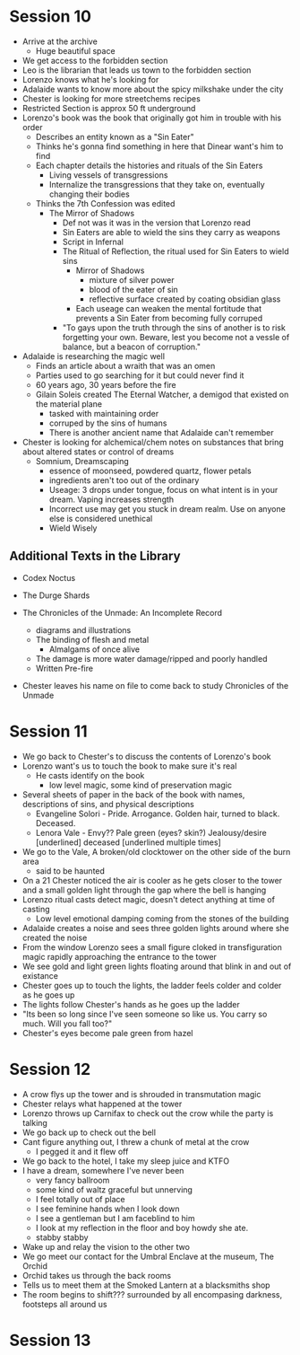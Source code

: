 # Session 10
- Arrive at the archive
    - Huge beautiful space
- We get access to the forbidden section
- Leo is the librarian that leads us town to the forbidden section
- Lorenzo knows what he's looking for
- Adalaide wants to know more about the spicy milkshake under the city
- Chester is looking for more streetchems recipes
- Restricted Section is approx 50 ft underground
- Lorenzo's book was the book that originally got him in trouble with his order
    - Describes an entity known as a "Sin Eater"
    - Thinks he's gonna find something in here that Dinear want's him to find
    - Each chapter details the histories and rituals of the Sin Eaters
        - Living vessels of transgressions
        - Internalize the transgressions that they take on, eventually changing their bodies
    - Thinks the 7th Confession was edited
        - The Mirror of Shadows
            - Def not was it was in the version that Lorenzo read
            - Sin Eaters are able to wield the sins they carry as weapons
            - Script in Infernal
            - The Ritual of Reflection, the ritual used for Sin Eaters to wield sins
                - Mirror of Shadows
                    - mixture of silver power
                    - blood of the eater of sin
                    - reflective surface created by coating obsidian glass
                - Each useage can weaken the mental fortitude that prevents a Sin Eater from becoming fully corruped
            - "To gays upon the truth through the sins of another is to risk forgetting your own. Beware, lest you become not a vessle of balance, but a beacon of corruption."
- Adalaide is researching the magic well
    - Finds an article about a wraith that was an omen 
    - Parties used to go searching for it but could never find it 
    - 60 years ago, 30 years before the fire
    - Gilain Soleis created The Eternal Watcher, a demigod that existed on the material plane
        - tasked with maintaining order
        - corruped by the sins of humans
        - There is another ancient name that Adalaide can't remember
- Chester is looking for alchemical/chem notes on substances that bring about altered states or control of dreams
    - Somnium, Dreamscaping
        - essence of moonseed, powdered quartz, flower petals
        - ingredients aren't too out of the ordinary
        - Useage: 3 drops under tongue, focus on what intent is in your dream. Vaping increases strength
        - Incorrect use may get you stuck in dream realm. Use on anyone else is considered unethical
        - Wield Wisely
## Additional Texts in the Library
- Codex Noctus
- The Durge Shards
- The Chronicles of the Unmade: An Incomplete Record
    - diagrams and illustrations
    - The binding of flesh and metal
        - Almalgams of once alive
    - The damage is more water damage/ripped and poorly handled
    - Written Pre-fire

- Chester leaves his name on file to come back to study Chronicles of the Unmade

# Session 11
- We go back to Chester's to discuss the contents of Lorenzo's book
- Lorenzo want's us to touch the book to make sure it's real
    - He casts identify on the book
        - low level magic, some kind of preservation magic
- Several sheets of paper in the back of the book with names, descriptions of sins, and physical descriptions
    - Evangeline Solori - Pride. Arrogance.
        Golden hair, turned to black.
        Deceased.
    - Lenora Vale - Envy??
        Pale green (eyes? skin?)
        Jealousy/desire [underlined]
        deceased [underlined multiple times]
- We go to the Vale, A broken/old clocktower on the other side of the burn area
    - said to be haunted
- On a 21 Chester noticed the air is cooler as he gets closer to the tower and a small golden light through the gap where the bell is hanging
- Lorenzo ritual casts detect magic, doesn't detect anything at time of casting
    - Low level emotional damping coming from the stones of the building
- Adalaide creates a noise and sees three golden lights around where she created the noise
- From the window Lorenzo sees a small figure cloked in transfiguration magic rapidly approaching the entrance to the tower
- We see gold and light green lights floating around that blink in and out of existance
- Chester goes up to touch the lights, the ladder feels colder and colder as he goes up
- The lights follow Chester's hands as he goes up the ladder
- "Its been so long since I've seen someone so like us. You carry so much. Will you fall too?"
- Chester's eyes become pale green from hazel

# Session 12
- A crow flys up the tower and is shrouded in transmutation magic
- Chester relays what happened at the tower
- Lorenzo throws up Carnifax to check out the crow while the party is talking
- We go back up to check out the bell
- Cant figure anything out, I threw a chunk of metal at the crow
    - I pegged it and it flew off
- We go back to the hotel, I take my sleep juice and KTFO
- I have a dream, somewhere I've never been
    - very fancy ballroom
    - some kind of waltz graceful but unnerving
    - I feel totally out of place
    - I see feminine hands when I look down
    - I see a gentleman but I am faceblind to him
    - I look at my reflection in the floor and boy howdy she ate.
    - stabby stabby
- Wake up and relay the vision to the other two
- We go meet our contact for the Umbral Enclave at the museum, The Orchid
- Orchid takes us through the back rooms
- Tells us to meet them at the Smoked Lantern at a blacksmiths shop
- The room begins to shift??? surrounded by all encompasing darkness, footsteps all around us

# Session 13

